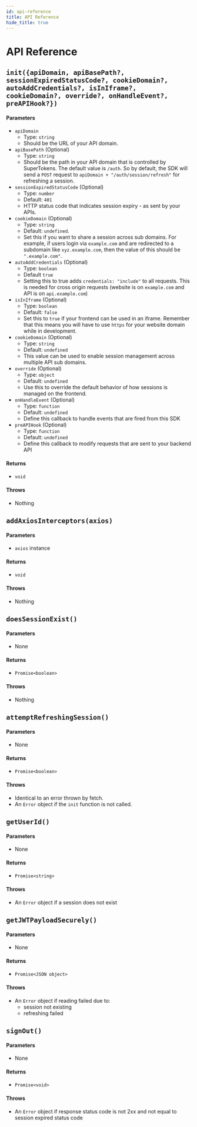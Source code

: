 ```yaml
---
id: api-reference
title: API Reference
hide_title: true
---
```


# API Reference

<div class="divider"></div>

## ```init({apiDomain, apiBasePath?, sessionExpiredStatusCode?, cookieDomain?, autoAddCredentials?, isInIframe?, cookieDomain?, override?, onHandleEvent?, preAPIHook?})```
#### Parameters
- ```apiDomain```
    - Type: ```string```
    - Should be the URL of your API domain.
- ```apiBasePath``` (Optional)
    - Type: ```string```
    - Should be the path in your API domain that is controlled by SuperTokens. The default value is `/auth`. So by default, the SDK will send a `POST` request to `apiDomain + "/auth/session/refresh"` for refreshing a session.
- ```sessionExpiredStatusCode``` (Optional)
    - Type: ```number```
    - Default: ```401```
    - HTTP status code that indicates session expiry - as sent by your APIs.
- ```cookieDomain``` (Optional)
    - Type: ```string```
    - Default: `undefined`.
    - Set this if you want to share a session across sub domains. For example, if users login via `example.com` and are redirected to a subdomain like `xyz.example.com`, then the value of this should be `".example.com"`.
- ```autoAddCredentials``` (Optional)
    - Type: ```boolean```
    - Default ```true```
    - Setting this to true adds `credentials: "include"` to all requests. This is needed for cross origin requests (website is on `example.com` and API is on `api.example.com`)
- ```isInIframe``` (Optional)
    - Type: ```boolean```
    - Default: ```false```
    - Set this to `true` if your frontend can be used in an iframe. Remember that this means you will have to use `https` for your website domain while in development.
- ```cookieDomain``` (Optional)
    - Type: ```string```
    - Default: ```undefined```
    - This value can be used to enable session management across multiple API sub domains.
- ```override``` (Optional)
    - Type: ```object```
    - Default: ```undefined```
    - Use this to override the default behavior of how sessions is managed on the frontend.
- ```onHandleEvent``` (Optional)
    - Type: ```function```
    - Default: ```undefined```
    - Define this callback to handle events that are fired from this SDK
- ```preAPIHook``` (Optional)
    - Type: ```function```
    - Default: ```undefined```
    - Define this callback to modify requests that are sent to your backend API

#### Returns
- ```void```

#### Throws
- Nothing

<div class="divider"></div>

## ```addAxiosInterceptors(axios)```
#### Parameters
- ```axios``` instance

#### Returns
- ```void```

#### Throws
- Nothing

<div class="divider"></div>

## ```doesSessionExist()```
#### Parameters
- None

#### Returns
- ```Promise<boolean>```

#### Throws
- Nothing

<div class="divider"></div>

## ```attemptRefreshingSession()```
#### Parameters
- None

#### Returns
- ```Promise<boolean>```

#### Throws
- Identical to an error thrown by fetch.
- An ```Error``` object if the ```init``` function is not called.

<div class="divider"></div>

## ```getUserId()```
#### Parameters
- None

#### Returns
- ```Promise<string>```

#### Throws
- An ```Error``` object if a session does not exist

<div class="divider"></div>

## ```getJWTPayloadSecurely()```
#### Parameters
- None

#### Returns
- ```Promise<JSON object>```

#### Throws
- An ```Error``` object if reading failed due to:
    - session not existing
    - refreshing failed

<div class="divider"></div>

## ```signOut()```
#### Parameters
- None

#### Returns
- ```Promise<void>```

#### Throws
- An ```Error``` object if response status code is not 2xx and not equal to session expired status code